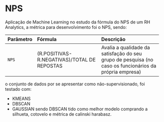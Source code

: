 # NPS
Aplicação de Machine Learning no estudo da fórmula do NPS de um RH Analytics, a métrica para desenvolvimento foi o NPS, sendo:

| Parâmetro   | Fórmula      | Descrição                           |
| :---------- | :--------- | :---------------------------------- |
| `NPS` | (R.POSITIVAS-R.NEGATIVAS)/TOTAL DE REPOSTAS | Avalia a qualidade da satisfação do seu grupo de pesquisa (no caso os funcionários da própria empresa) |

o conjunto de dados por se apresentar como não-supervisionado, foi testado com:
  - KMEANS
  - DBSCAN
  - GAUSSIAN
sendo DBSCAN tido como melhor modelo comprando a silhueta, cotovelo e métrica de calinski harabasz.
